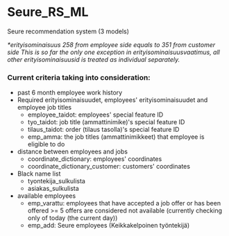 # Seure_RS_ML
Seure recommendation system (3 models)

*\*erityisominaisuus 258 from employee side equals to 351 from customer side
This is so far the only one exception in erityisominaisuusvaatimus, all other erityisominaisuusid is treated as individual separately.*

### Current criteria taking into consideration:
- past 6 month employee work history
- Required erityisominaisuudet, employees' erityisominaisuudet and employee job titles
    - employee_taidot: employees' special feature ID
    - tyo_taidot: job title (ammattinimike)'s special feature ID
    - tilaus_taidot: order (tilaus tasolla)'s special feature ID
    - emp_amma: the job titles (ammattinimikkeet) that employee is eligible to do
- distance between employees and jobs
    - coordinate_dictionary: employees' coordinates
    - coordinate_dictionary_customer: customers' coordinates
- Black name list
    - tyontekija_sulkulista
    - asiakas_sulkulista
- available employees
    - emp_varattu: employees that have accepted a job offer or has been offered >= 5 offers are considered not available (currently checking only of today (the current day))
    - emp_add: Seure employees (Keikkakelpoinen työntekijä)
